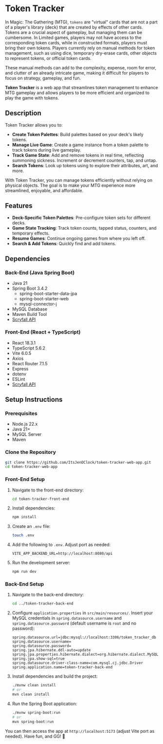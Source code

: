 # Token Tracker
In Magic: The Gathering (MTG), `tokens` are "virtual" cards that are not a part of a player's library (deck) that are created by effects of other cards. Tokens are a crucial aspect of gameplay, but managing them can be cumbersome. In Limited games, players may not have access to the corresponding token cards, while in constructed formats, players must bring their own tokens. Players currently rely on manual methods for token management, such as using dice, temporary dry-erase cards, other objects to represent tokens, or official token cards.

These manual methods can add to the complexity, expense, room for error, and clutter of an already intricate game, making it difficult for players to focus on strategy, gameplay, and fun.

**Token Tracker** is a web app that streamlines token management to enhance MTG gameplay and allows players to be more efficient and organized to play the game with tokens.

## Description
Token Tracker allows you to:
- **Create Token Palettes**: Build palettes based on your deck's likely tokens.
- **Manage Live Game**: Create a game instance from a token palette to track tokens during live gameplay.
- **Track Game State**: Add and remove tokens in real time, reflecting summoning sickness. Increment or decrement counters, tap, and untap.
- **Search Tokens**: Look up tokens using to explore their attributes, art, and more.

With Token Tracker, you can manage tokens efficiently without relying on physical objects. The goal is to make your MTG experience more streamlined, enjoyable, and affordable.

## Features
- **Deck-Specific Token Palettes**: Pre-configure token sets for different decks.
- **Game State Tracking**: Track token counts, tapped status, counters, and temporary effects.
- **Resume Games**: Continue ongoing games from where you left off.
- **Search & Add Tokens**: Quickly find and add tokens.

## Dependencies
### Back-End (Java Spring Boot)
- Java 21
- Spring Boot 3.4.2
  - spring-boot-starter-data-jpa
  - spring-boot-starter-web
  - mysql-connector-j
- MySQL Database
- Maven Build Tool
- [Scryfall API](https://github.com/scryfall)

### Front-End (React + TypeScript)
- React 18.3.1
- TypeScript 5.6.2
- Vite 6.0.5
- Axios
- React Router 7.1.5
- Express
- dotenv
- ESLint
- [Scryfall API](https://github.com/scryfall)

## Setup Instructions

### Prerequisites
- Node.js 22.x
- Java 21+
- MySQL Server
- Maven

### Clone the Repository

```bash
git clone https://github.com/ItsJenOClock/token-tracker-web-app.git
cd token-tracker-web-app
```

### Front-End Setup
1. Navigate to the front-end directory:
   ```bash
   cd token-tracker-front-end
   ```
2. Install dependencies:
   ```bash
   npm install
   ```
3. Create an `.env` file:
   ```bash
   touch .env
   ```
4. Add the following to `.env`. Adjust port as needed:
   ```env
   VITE_APP_BACKEND_URL=http://localhost:8080/api
   ```
5. Run the development server:
   ```bash
   npm run dev
   ```

### Back-End Setup
1. Navigate to the back-end directory:
   ```bash
   cd ../token-tracker-back-end
   ```
2. Configure `application.properties` in `src/main/resources/`. Insert your MySQL credentials in `spring.datasource.username` and `spring.datasource.password` (default username is `root` and no password):
   ```properties
   spring.datasource.url=jdbc:mysql://localhost:3306/token_tracker_db
   spring.datasource.username=
   spring.datasource.password=
   spring.jpa.hibernate.ddl-auto=update
   spring.jpa.properties.hibernate.dialect=org.hibernate.dialect.MySQLDialect
   spring.jpa.show-sql=true
   spring.datasource.driver-class-name=com.mysql.cj.jdbc.Driver
   spring.application.name=token-tracker-back-end
   ```
3. Install dependencies and build the project:
   ```bash
   ./mvnw clean install
   # or
   mvn clean install
   ```
4. Run the Spring Boot application:
   ```bash
   ./mvnw spring-boot:run
   # or
   mvn spring-boot:run
   ```

You can then access the app at `http://localhost:5173` (adjust Vite port as needed).
Have fun, and GG! 🧙